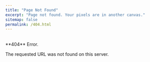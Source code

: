 ```yaml
---
title: "Page Not Found"
excerpt: "Page not found. Your pixels are in another canvas."
sitemap: false
permalink: /404.html
---
```


<br /> 
**404** Error. 

The requested URL was not found on this server.